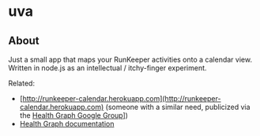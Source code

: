 # uva

## About

Just a small app that maps your RunKeeper activities onto a calendar view. Written in node.js as an intellectual / itchy-finger experiment.


Related:

* [http://runkeeper-calendar.herokuapp.com](http://runkeeper-calendar.herokuapp.com) (someone with a similar need, publicized via the [Health Graph Google Group](http://groups.google.com/group/HealthGraph)])
* [Health Graph documentation](http://developer.runkeeper.com/healthgraph)
